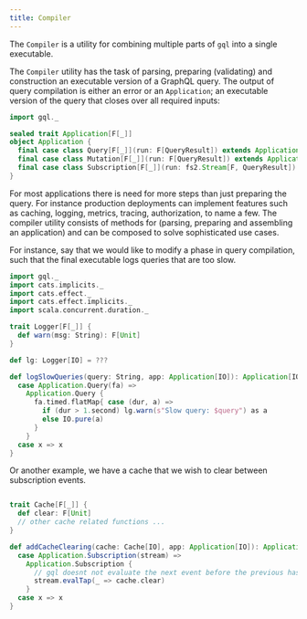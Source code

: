 ```yaml
---
title: Compiler
---
```

The `Compiler` is a utility for combining multiple parts of `gql` into a single executable.

The `Compiler` utility has the task of parsing, preparing (validating) and construction an executable version of a GraphQL query.
The output of query compilation is either an error or an `Application`; an executable version of the query that closes over all required inputs:
```scala mdoc
import gql._

sealed trait Application[F[_]]
object Application {
  final case class Query[F[_]](run: F[QueryResult]) extends Application[F]
  final case class Mutation[F[_]](run: F[QueryResult]) extends Application[F]
  final case class Subscription[F[_]](run: fs2.Stream[F, QueryResult]) extends Application[F]
}
```

For most applications there is need for more steps than just preparing the query.
For instance production deployments can implement features such as caching, logging, metrics, tracing, authorization, to name a few.
The compiler utility consists of methods for (parsing, preparing and assembling an application) and can be composed to solve sophisticated use cases.

For instance, say that we would like to modify a phase in query compilation, such that the final executable logs queries that are too slow.
```scala mdoc
import gql._
import cats.implicits._
import cats.effect._
import cats.effect.implicits._
import scala.concurrent.duration._

trait Logger[F[_]] {
  def warn(msg: String): F[Unit]
}

def lg: Logger[IO] = ???

def logSlowQueries(query: String, app: Application[IO]): Application[IO] = app match {
  case Application.Query(fa) => 
    Application.Query {
      fa.timed.flatMap{ case (dur, a) =>
        if (dur > 1.second) lg.warn(s"Slow query: $query") as a
        else IO.pure(a)
      }
    }
  case x => x
}
```

Or another example, we have a cache that we wish to clear between subscription events.
```scala mdoc

trait Cache[F[_]] {
  def clear: F[Unit]
  // other cache related functions ...
}

def addCacheClearing(cache: Cache[IO], app: Application[IO]): Application[IO] = app match {
  case Application.Subscription(stream) => 
    Application.Subscription {
      // gql doesnt not evaluate the next event before the previous has been consumed
      stream.evalTap(_ => cache.clear)
    }
  case x => x
}
```